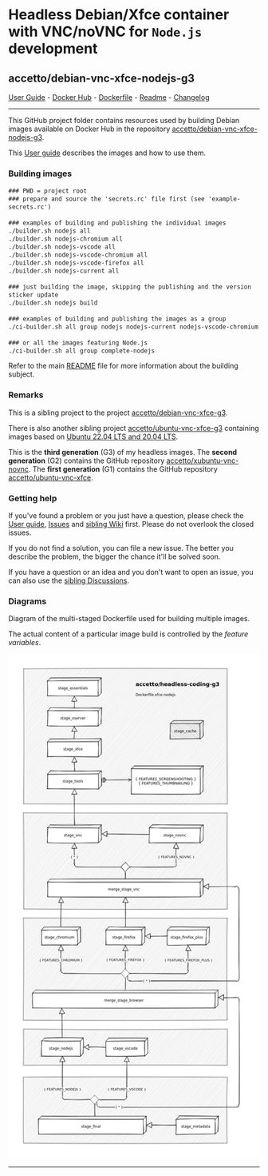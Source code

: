 # Headless Debian/Xfce container with VNC/noVNC for `Node.js` development

## accetto/debian-vnc-xfce-nodejs-g3

[User Guide][this-user-guide] - [Docker Hub][this-docker] - [Dockerfile][this-dockerfile] - [Readme][this-readme] - [Changelog][this-changelog]

***

This GitHub project folder contains resources used by building Debian images available on Docker Hub in the repository [accetto/debian-vnc-xfce-nodejs-g3][this-docker].

This [User guide][this-user-guide] describes the images and how to use them.

### Building images

```shell
### PWD = project root
### prepare and source the 'secrets.rc' file first (see 'example-secrets.rc')

### examples of building and publishing the individual images
./builder.sh nodejs all
./builder.sh nodejs-chromium all
./builder.sh nodejs-vscode all
./builder.sh nodejs-vscode-chromium all
./builder.sh nodejs-vscode-firefox all
./builder.sh nodejs-current all

### just building the image, skipping the publishing and the version sticker update
./builder.sh nodejs build

### examples of building and publishing the images as a group
./ci-builder.sh all group nodejs nodejs-current nodejs-vscode-chromium

### or all the images featuring Node.js
./ci-builder.sh all group complete-nodejs
```

Refer to the main [README][this-readme] file for more information about the building subject.

### Remarks

This is a sibling project to the project [accetto/debian-vnc-xfce-g3][accetto-github-debian-vnc-xfce-g3].

There is also another sibling project [accetto/ubuntu-vnc-xfce-g3][accetto-github-ubuntu-vnc-xfce-g3] containing images based on [Ubuntu 22.04 LTS and 20.04 LTS][docker-ubuntu].

This is the **third generation** (G3) of my headless images.
The **second generation** (G2) contains the GitHub repository [accetto/xubuntu-vnc-novnc][accetto-github-xubuntu-vnc-novnc].
The **first generation** (G1) contains the GitHub repository [accetto/ubuntu-vnc-xfce][accetto-github-ubuntu-vnc-xfce].

### Getting help

If you've found a problem or you just have a question, please check the [User guide][this-user-guide], [Issues][this-issues] and [sibling Wiki][sibling-wiki] first.
Please do not overlook the closed issues.

If you do not find a solution, you can file a new issue.
The better you describe the problem, the bigger the chance it'll be solved soon.

If you have a question or an idea and you don't want to open an issue, you can also use the [sibling Discussions][sibling-discussions].

### Diagrams

Diagram of the multi-staged Dockerfile used for building multiple images.

The actual content of a particular image build is controlled by the *feature variables*.

![Dockerfile.xfce.nodejs stages][this-diagram-dockerfile-stages-nodejs]

***

[this-user-guide]: https://accetto.github.io/user-guide-g3/

[this-readme]: https://github.com/accetto/headless-coding-g3/blob/master/README.md

[this-changelog]: https://github.com/accetto/headless-coding-g3/blob/master/CHANGELOG.md

[this-issues]: https://github.com/accetto/headless-coding-g3/issues

[accetto-github-debian-vnc-xfce-g3]: https://github.com/accetto/debian-vnc-xfce-g3

[accetto-github-ubuntu-vnc-xfce-g3]: https://github.com/accetto/ubuntu-vnc-xfce-g3

[sibling-discussions]: https://github.com/accetto/ubuntu-vnc-xfce-g3/discussions

[sibling-wiki]: https://github.com/accetto/ubuntu-vnc-xfce-g3/wiki

[this-docker]: https://hub.docker.com/r/accetto/debian-vnc-xfce-nodejs-g3/

[this-dockerfile]: https://github.com/accetto/headless-coding-g3/blob/master/docker/Dockerfile.xfce.nodejs

[this-diagram-dockerfile-stages-nodejs]: https://raw.githubusercontent.com/accetto/headless-coding-g3/master/docker/doc/images/Dockerfile.xfce.nodejs.png

[accetto-github-xubuntu-vnc-novnc]: https://github.com/accetto/xubuntu-vnc-novnc/

[accetto-github-ubuntu-vnc-xfce]: https://github.com/accetto/ubuntu-vnc-xfce

[docker-ubuntu]: https://hub.docker.com/_/ubuntu/
